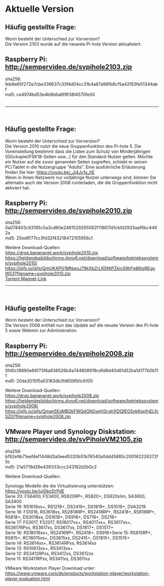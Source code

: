 # Aktuelle Version

## Häufig gestellte Frage:
Worin besteht der Unterschied zur Vorversion?<br>
Die Version 2103 wurde auf die neueste Pi-hole Version aktualisiert. 

## Raspberry Pi: http://sempervideo.de/svpihole2103.zip <br>
sha256: feb9e65f272e7cbe336637c33f4d04cc31b4a87a96fb8cf5a42f83fe51344abf <br>
md5: ce4974bd53e4b9b6a8f9f38f4570fe00 <br>
<br>
<hr>
<br>

## Häufig gestellte Frage:
Worin besteht der Unterschied zur Vorversion?<br>
Die Version 2010 nutzt die neue Gruppenfunktion des Pi-hole 5. Die Voreinstellung bestimmt dass die Listen zum Schutz von Minderjährigen (Glückspiel/FSK18-Seiten usw...) für den Standard-Nutzer gelten. Möchte ein Nutzer auf die zuvor genannten Seiten zugreifen, schiebt er seinen PC/Tablet in die Nutzergruppe "Adults". Eine ausführliche Erläuterung finden Sie hier: https://youtu.be/_Jj4Jv1s_hE
<br>
Wenn in Ihrem Netzwerk nur volljährige Nutzer unterwegs sind, können Sie alternativ auch die Version 2008 runterladen, die die Gruppenfunktion nicht aktiviert hat.
<br>

## Raspberry Pi: http://sempervideo.de/svpihole2010.zip <br>
sha256: 0a078403c93195c5a3cd60e2481529265582f118617d1cbfd2933aaf6bc4462a <br>
md5: 25ed6f77cc3fd32f43218472105956c1 <br>

Weitere Download-Quellen:<br>
https://drop.banananet.work/svpihole2010.zip<br>
https://heldendesbildschirms.dynv6.net/download/software/betriebssysteme/svpihole2010/<br>
https://ipfs.io/ipfs/QmUKAPG1MNwoJ79kXbZrLRSNtPZkivS9hFg86tgREgoW53?filename=svpihole2010.zip<br>
[Torrent Magnet-Link](magnet:?xt=urn:btih:8d76d7c53e50558ab4cba9f7745bed6066cd8b2c&dn=svpihole2010.zip&tr=magnet%3a%3fxt%3durn%3abtih%3a125fa8aadc73b4a774b5568e1a29a37b31ab52db%26dn%3dsvpihole1911.img%26tr%3dudp%253A%252F%252Ftracker.opentrackr.org%253A1337%252Fannounce)
<br>
<hr>
<br>

## Häufig gestellte Frage:
Worin besteht der Unterschied zur Vorversion?<br>
Die Version 2008 enthält nun das Update auf die neuste Version des Pi-hole 5 sowie Webmin zur Administration.
<br>


## Raspberry Pi: http://sempervideo.de/svpihole2008.zip <br>
sha256: 0fd0c19690e66f73f6a936526b4a744808919cdfd8d40d61d52ba1d177b0b111  <br>
md5: 20da3015f5a53183db3fd659fb1c6100 <br>

Weitere Download-Quellen:<br>
https://drop.banananet.work/svpihole2008.zip <br>
https://heldendesbildschirms.dynv6.net/download/software/betriebssysteme/svpihole2008/<br>
https://ipfs.io/ipfs/Qman5EqMB2kFWQdGNGwjH3cghXDQfEG5nkKqpfnELfcSZQ?filename=svpihole2008.zip<br>

## VMware Player und Synology Diskstation: http://sempervideo.de/svPiholeVM2105.zip<br>
sha256: bf92e9b71eef4ef1448d3a0eed5320b51b76540a0ddd5885c200162228372f5c<br>
md5: 21a5719d26e439333ccc243182d2b0c2 <br>

Weitere Download-Quellen:<br>

Synology Modelle die die Virtualisierung unterstützen: https://youtu.be/jujGbcDrPdE <br>
Serie 20: FS6400, FS3400, RS820RP+, RS820+, DS620slim, SA3600, SA3400<br>
Serie 19: RS1619xs+, RS1219+, DS2419+, DS1819+, DS1019+, DVA3219<br>
Serie 18: FS1018, RS3618xs, RS2818RP+, RS2418RP+, RS2418+, RS818RP+, RS818+, DS3018xs, DS1618+, DS918+, DS718+, DS218+<br>
Serie 17: FS3017, FS2017, RS18017xs+, RS4017xs+, RS3617xs+, RS3617RPxs, RS3617xs, DS3617xs, DS1817+, DS1517+<br>
Serie 16: RS18016xs+, RS2416RP+, RS2416+, DS916+Serie 15: RS815RP+, RS815+, RC18015xs+, DS3615xs, DS2415+, DS1815+, DS1515+<br>
Serie 14: RS3614xs+, RS3614RPxs, RS3614xs<br>
Serie 13: RS10613xs+, RS3413xs+<br>
Serie 12: RS3412RPxs, RS3412xs, DS3612xs<br>
Serie 11: RS3411RPxs, RS3411xs, DS3611xs<br>

VMware Workstation Player Download unter: https://www.vmware.com/de/products/workstation-player/workstation-player-evaluation.html

